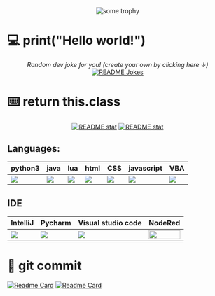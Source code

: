 <div align="center">
<a><img align="center" src="https://github-profile-trophy.vercel.app/?username=EagleOfFire&theme=monokai&rank=SSS,SS,S,AAA,AA,A,B,C&no-frame=true" alt="some trophy"></a>
</div>


# :computer: print("Hello world!")

<div align="center">
<i>Random dev joke for you! (create your own by clicking here ↓)</i><br>
<a href="https://readme-jokes.vercel.app"><img align="center" src="https://readme-jokes.vercel.app/api?bgColor=%23073b4c&textColor=%2306d6a0&aColor=%2306d6a0&borderColor=%2306d6a0" alt="README Jokes"></a>
</div>

# :keyboard: return this.class

<div align="center">
<a href="https://github-readme-stats.vercel.app/api"><img align="center" src="https://github-readme-stats.vercel.app/api?username=EagleOfFire&show_icons=true&theme=codeSTACKr" alt="README stat"></a>
<a href="https://github-readme-stats.vercel.app/api"><img align="center" src="https://github-readme-stats.vercel.app/api/top-langs/?username=EagleOfFire&hide=Cmake,MakeFile&theme=codeSTACKr" alt="README stat"></a>
</div>

## Languages:

<div align="center">

| python3 | java | lua | html | CSS | javascript | VBA |
|---------|------|-----|------|-----|------------|-----|
|<a><img align="center" src="https://s3.dualstack.us-east-2.amazonaws.com/pythondotorg-assets/media/files/python-logo-only.svg"></a>|<a><img align="center" src="https://www.vectorlogo.zone/logos/java/java-vertical.svg"></a>|<a><img align="center" src="https://www.vectorlogo.zone/logos/lua/lua-official.svg"></a>|<a><img align="center" src="https://www.vectorlogo.zone/logos/w3_html5/w3_html5-icon.svg"></a>|<a><img align="center" src="https://www.vectorlogo.zone/logos/w3_css/w3_css-icon.svg"></a>|<a><img align="center" src="https://upload.wikimedia.org/wikipedia/commons/9/99/Unofficial_JavaScript_logo_2.svg"></a>|<a><img align="center" src="https://www.vectorlogo.zone/logos/microsoft_vb/microsoft_vb-icon.svg"></a>|

</div>

## IDE

<div align="center">
 
| IntelliJ | Pycharm | Visual studio code | NodeRed |
|----------|---------|--------------------|---------|
|<a><img align="center" src="https://upload.wikimedia.org/wikipedia/commons/9/9c/IntelliJ_IDEA_Icon.svg"></a>|<a><img align="center" src="https://upload.wikimedia.org/wikipedia/commons/1/1d/PyCharm_Icon.svg"></a>|<a><img align="center" src="https://www.vectorlogo.zone/logos/visualstudio_code/visualstudio_code-icon.svg"></a>|<a><img align="center" style='height: 100%; width: 100%; object-fit: contain' src="https://nodered.org/about/resources/media/node-red-hexagon.svg"></a>|

</div>

 # :floppy_disk: git commit

[![Readme Card](https://github-readme-stats.vercel.app/api/pin/?username=Eagleoffire&repo=LeetCode&theme=codeSTACKr)](https://github.com/EagleOfFire/LeetCode)
[![Readme Card](https://github-readme-stats.vercel.app/api/pin/?username=EagleOfFire&repo=ROS-voies-ninja-1.20.1&theme=codeSTACKr)](https://github.com/EagleOfFire/ROS-voies-ninja-1.20.1)
